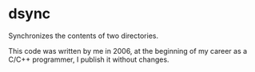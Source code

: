 dsync
=====

Synchronizes the contents of two directories.

This code was written by me in 2006, at the beginning of my career as a C/C++ programmer, I publish it without changes.
